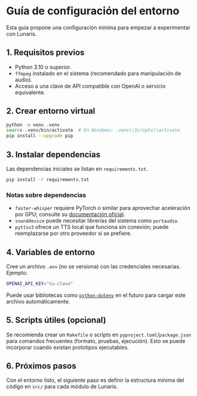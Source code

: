 # Guía de configuración del entorno

Esta guía propone una configuración mínima para empezar a experimentar con Lunaris.

## 1. Requisitos previos

- Python 3.10 o superior.
- `ffmpeg` instalado en el sistema (recomendado para manipulación de audio).
- Acceso a una clave de API compatible con OpenAI o servicio equivalente.

## 2. Crear entorno virtual

```bash
python -m venv .venv
source .venv/bin/activate  # En Windows: .venv\\Scripts\\activate
pip install --upgrade pip
```

## 3. Instalar dependencias

Las dependencias iniciales se listan en `requirements.txt`.

```bash
pip install -r requirements.txt
```

### Notas sobre dependencias

- `faster-whisper` requiere PyTorch o similar para aprovechar aceleración por GPU; consulte su [documentación oficial](https://github.com/guillaumekln/faster-whisper#requirements).
- `sounddevice` puede necesitar librerías del sistema como `portaudio`.
- `pyttsx3` ofrece un TTS local que funciona sin conexión; puede reemplazarse por otro proveedor si se prefiere.

## 4. Variables de entorno

Cree un archivo `.env` (no se versiona) con las credenciales necesarias. Ejemplo:

```bash
OPENAI_API_KEY="tu-clave"
```

Puede usar bibliotecas como [`python-dotenv`](https://pypi.org/project/python-dotenv/) en el futuro para cargar este archivo automáticamente.

## 5. Scripts útiles (opcional)

Se recomienda crear un `Makefile` o scripts en `pyproject.toml`/`package.json` para comandos frecuentes (formato, pruebas, ejecución). Esto se puede incorporar cuando existan prototipos ejecutables.

## 6. Próximos pasos

Con el entorno listo, el siguiente paso es definir la estructura mínima del código en `src/` para cada módulo de Lunaris.


